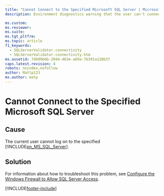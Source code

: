 ```yaml
---
title: "Cannot Connect to the Specified Microsoft SQL Server | Microsoft Docs"
description: Environment diagnostics warning that the user can't connect to the SQL Server

ms.custom: 
ms.reviewer: 
ms.suite: 
ms.tgt_pltfrm: 
ms.topic: article
f1_keywords: 
  - SQLServerValidator.connectivity
  - SQLServerValidator.connectivity.htm
ms.assetid: 7db09b6b-2044-463e-a69a-7b391a128b37
caps.latest.revision: 4
robots: noindex,nofollow
author: Mattp123
ms.author: matp
---
```

# Cannot Connect to the Specified Microsoft SQL Server

## Cause
  
 The current user cannot log on to the specified [!INCLUDE[pn_MS_SQL_Server](../includes/pn-ms-sql-server.md)].  
  
 ## Solution
  
 For information about how to troubleshoot this problem, see [Configure the Windows Firewall to Allow SQL Server Access](/sql/sql-server/install/configure-the-windows-firewall-to-allow-sql-server-access?view=sql-server-2017&preserve-view=true).



[!INCLUDE[footer-include](../../../includes/footer-banner.md)]